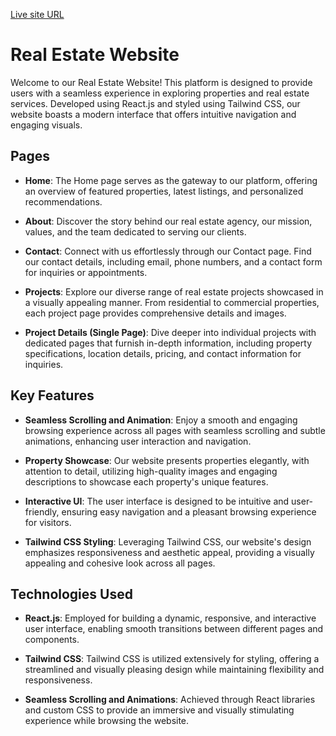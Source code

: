 [Live site URL](https://hello-world-roan-tau-77.vercel.app/)

# Real Estate Website

Welcome to our Real Estate Website! This platform is designed to provide users with a seamless experience in exploring properties and real estate services. Developed using React.js and styled using Tailwind CSS, our website boasts a modern interface that offers intuitive navigation and engaging visuals.

## Pages

- **Home**: The Home page serves as the gateway to our platform, offering an overview of featured properties, latest listings, and personalized recommendations.
  
- **About**: Discover the story behind our real estate agency, our mission, values, and the team dedicated to serving our clients.
  
- **Contact**: Connect with us effortlessly through our Contact page. Find our contact details, including email, phone numbers, and a contact form for inquiries or appointments.
  
- **Projects**: Explore our diverse range of real estate projects showcased in a visually appealing manner. From residential to commercial properties, each project page provides comprehensive details and images.
  
- **Project Details (Single Page)**: Dive deeper into individual projects with dedicated pages that furnish in-depth information, including property specifications, location details, pricing, and contact information for inquiries.

## Key Features

- **Seamless Scrolling and Animation**: Enjoy a smooth and engaging browsing experience across all pages with seamless scrolling and subtle animations, enhancing user interaction and navigation.

- **Property Showcase**: Our website presents properties elegantly, with attention to detail, utilizing high-quality images and engaging descriptions to showcase each property's unique features.

- **Interactive UI**: The user interface is designed to be intuitive and user-friendly, ensuring easy navigation and a pleasant browsing experience for visitors.

- **Tailwind CSS Styling**: Leveraging Tailwind CSS, our website's design emphasizes responsiveness and aesthetic appeal, providing a visually appealing and cohesive look across all pages.

## Technologies Used

- **React.js**: Employed for building a dynamic, responsive, and interactive user interface, enabling smooth transitions between different pages and components.

- **Tailwind CSS**: Tailwind CSS is utilized extensively for styling, offering a streamlined and visually pleasing design while maintaining flexibility and responsiveness.

- **Seamless Scrolling and Animations**: Achieved through React libraries and custom CSS to provide an immersive and visually stimulating experience while browsing the website.
